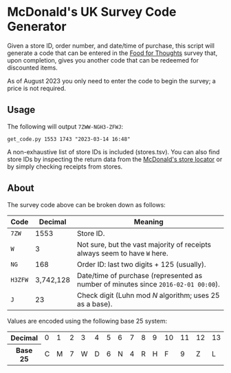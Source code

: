 # McDonald's UK Survey Code Generator

Given a store ID, order number, and date/time of purchase, this script will generate a code that can be entered in the [Food for Thoughts](https://www.mcdfoodforthoughts.com/) survey that, upon completion, gives you another code that can be redeemed for discounted items.

As of August 2023 you only need to enter the code to begin the survey; a price is not required.

## Usage

The following will output `7ZWW-NGH3-ZFWJ`:

```
get_code.py 1553 1743 "2023-03-14 16:48"
```

A non-exhaustive list of store IDs is included (stores.tsv). You can also find store IDs by inspecting the return data from the [McDonald's store locator](https://www.mcdonalds.com/gb/en-gb/restaurant-locator.html) or by simply checking receipts from stores.

## About

The survey code above can be broken down as follows:

| Code    | Decimal   | Meaning                                                                            |
| -       | -         | -                                                                                  |
| `7ZW`   | 1553      | Store ID.                                                                          |
| `W`     | 3         | Not sure, but the vast majority of receipts always seem to have `W` here.          |
| `NG`    | 168       | Order ID: last two digits + 125 (usually).                                         |
| `H3ZFW` | 3,742,128 | Date/time of purchase (represented as number of minutes since `2016-02-01 00:00`). |
| `J`     | 23        | Check digit (Luhn mod _N_ algorithm; uses 25 as a base).                           |

Values are encoded using the following base 25 system:

<table>
	<tbody>
		<tr>
			<th>Decimal</th>
			<td>0</td>
			<td>1</td>
			<td>2</td>
			<td>3</td>
			<td>4</td>
			<td>5</td>
			<td>6</td>
			<td>7</td>
			<td>8</td>
			<td>9</td>
			<td>10</td>
			<td>11</td>
			<td>12</td>
			<td>13</td>
			<td>14</td>
			<td>15</td>
			<td>16</td>
			<td>17</td>
			<td>18</td>
			<td>19</td>
			<td>20</td>
			<td>21</td>
			<td>22</td>
			<td>23</td>
			<td>24</td>
		</tr>
		<tr>
			<th>Base 25</th>
			<td>C</td>
			<td>M</td>
			<td>7</td>
			<td>W</td>
			<td>D</td>
			<td>6</td>
			<td>N</td>
			<td>4</td>
			<td>R</td>
			<td>H</td>
			<td>F</td>
			<td>9</td>
			<td>Z</td>
			<td>L</td>
			<td>3</td>
			<td>X</td>
			<td>K</td>
			<td>Q</td>
			<td>G</td>
			<td>V</td>
			<td>P</td>
			<td>B</td>
			<td>T</td>
			<td>J</td>
			<td>Y</td>
		</tr>
	</tbody>
</table>